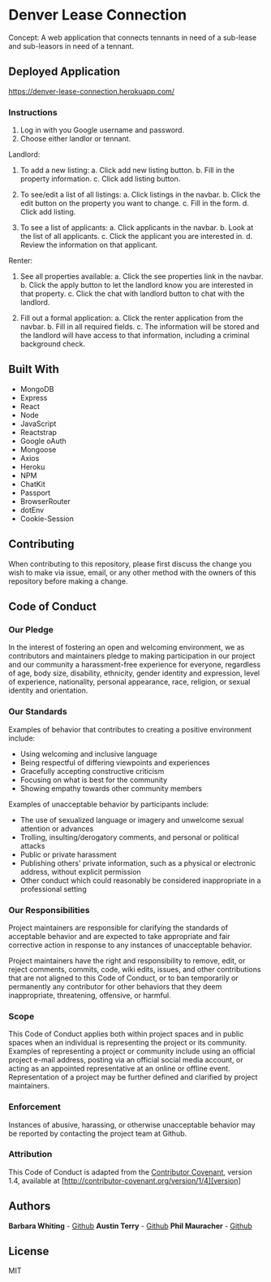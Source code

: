 # Denver Lease Connection

Concept: A web application that connects tennants in need of a sub-lease and sub-leasors in need of a tennant.

## Deployed Application

https://denver-lease-connection.herokuapp.com/

### Instructions

1. Log in with you Google username and password.
2. Choose either landlor or tennant.

Landlord:

1. To add a new listing:
   a. Click add new listing button.
   b. Fill in the property information.
   c. Click add listing button.
2. To see/edit a list of all listings:
   a. Click listings in the navbar.
   b. Click the edit button on the property you want to change.
   c. Fill in the form.
   d. Click add listing.

3. To see a list of applicants:
   a. Click applicants in the navbar.
   b. Look at the list of all applicants.
   c. Click the applicant you are interested in.
   d. Review the information on that applicant.

Renter:

1. See all properties available:
   a. Click the see properties link in the navbar.
   b. Click the apply button to let the landlord know you are interested in that property.
   c. Click the chat with landlord button to chat with the landlord.

2. Fill out a formal application:
   a. Click the renter application from the navbar.
   b. Fill in all required fields.
   c. The information will be stored and the landlord will have access to that information, including a criminal background check.

## Built With

- MongoDB
- Express
- React
- Node
- JavaScript
- Reactstrap
- Google oAuth
- Mongoose
- Axios
- Heroku
- NPM
- ChatKit
- Passport
- BrowserRouter
- dotEnv
- Cookie-Session

## Contributing

When contributing to this repository, please first discuss the change you wish to make via issue, email, or any other method with the owners of this repository before making a change.

## Code of Conduct

### Our Pledge

In the interest of fostering an open and welcoming environment, we as
contributors and maintainers pledge to making participation in our project and
our community a harassment-free experience for everyone, regardless of age, body
size, disability, ethnicity, gender identity and expression, level of experience,
nationality, personal appearance, race, religion, or sexual identity and
orientation.

### Our Standards

Examples of behavior that contributes to creating a positive environment
include:

- Using welcoming and inclusive language
- Being respectful of differing viewpoints and experiences
- Gracefully accepting constructive criticism
- Focusing on what is best for the community
- Showing empathy towards other community members

Examples of unacceptable behavior by participants include:

- The use of sexualized language or imagery and unwelcome sexual attention or
  advances
- Trolling, insulting/derogatory comments, and personal or political attacks
- Public or private harassment
- Publishing others' private information, such as a physical or electronic
  address, without explicit permission
- Other conduct which could reasonably be considered inappropriate in a
  professional setting

### Our Responsibilities

Project maintainers are responsible for clarifying the standards of acceptable
behavior and are expected to take appropriate and fair corrective action in
response to any instances of unacceptable behavior.

Project maintainers have the right and responsibility to remove, edit, or
reject comments, commits, code, wiki edits, issues, and other contributions
that are not aligned to this Code of Conduct, or to ban temporarily or
permanently any contributor for other behaviors that they deem inappropriate,
threatening, offensive, or harmful.

### Scope

This Code of Conduct applies both within project spaces and in public spaces
when an individual is representing the project or its community. Examples of
representing a project or community include using an official project e-mail
address, posting via an official social media account, or acting as an appointed
representative at an online or offline event. Representation of a project may be
further defined and clarified by project maintainers.

### Enforcement

Instances of abusive, harassing, or otherwise unacceptable behavior may be
reported by contacting the project team at Github.

### Attribution

This Code of Conduct is adapted from the [Contributor Covenant][homepage], version 1.4,
available at [http://contributor-covenant.org/version/1/4][version]

[homepage]: http://contributor-covenant.org
[version]: http://contributor-covenant.org/version/1/4/

## Authors

**Barbara Whiting** - [Github](https://github.com/whitingba)
**Austin Terry** - [Github](https://github.com/caustinterry)
**Phil Mauracher** - [Github](https://github.com/gradientus)

## License

MIT
